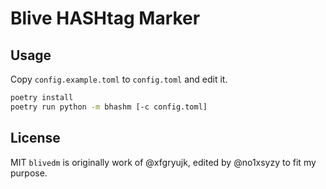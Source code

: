 Blive HASHtag Marker
====


Usage
----

Copy `config.example.toml` to `config.toml` and edit it.

```sh
poetry install
poetry run python -m bhashm [-c config.toml]
```

License
----
MIT
`blivedm` is originally work of @xfgryujk, edited by @no1xsyzy to fit my purpose.

